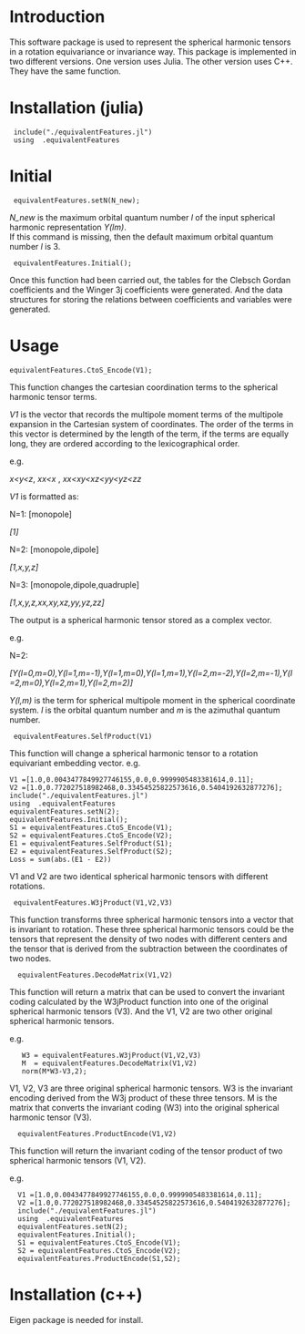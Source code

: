 # Introduction

This software package is used to represent the spherical harmonic tensors in a rotation equivariance or invariance way. This package is implemented in two different versions. One version uses Julia. The other version uses C++. They have the same function.
# Installation (julia)
     include("./equivalentFeatures.jl")
     using  .equivalentFeatures 
# Initial
     equivalentFeatures.setN(N_new);
*N_new* is the maximum orbital quantum number *l* of the input spherical harmonic representation *Y(lm)*.   
    If this command is missing, then the default maximum orbital quantum number *l* is 3.  
     
     equivalentFeatures.Initial();
   Once this function had been carried out, the tables for the Clebsch Gordan coefficients and the Winger 3j coefficients were generated. And the data structures for storing the relations between coefficients and variables were generated.
# Usage
    equivalentFeatures.CtoS_Encode(V1);

  This function changes the cartesian coordination terms to the spherical harmonic tensor terms. 
  
  *V1* is the vector that records the multipole moment terms of the multipole expansion in the Cartesian system of coordinates.
  The order of the terms in this vector is determined by the length of the term, if the terms are equally long, they are ordered according to the lexicographical order. 
  
  e.g.
  
   *x<y<z*,
   *xx<x* ,
   *xx<xy<xz<yy<yz<zz*
   
*V1* is formatted as: 

N=1: [monopole]

*[1]*
    
N=2: [monopole,dipole]

*[1,x,y,z]*
    
N=3: [monopole,dipole,quadruple]

*[1,x,y,z,xx,xy,xz,yy,yz,zz]*

The output is a spherical harmonic tensor stored as a complex vector.

e.g.

N=2:

*[Y(l=0,m=0),Y(l=1,m=-1),Y(l=1,m=0),Y(l=1,m=1),Y(l=2,m=-2),Y(l=2,m=-1),Y(l=2,m=0),Y(l=2,m=1),Y(l=2,m=2)]*

*Y(l,m)* is the term for spherical multipole moment in the spherical coordinate system. *l* is the orbital quantum number and *m* is the azimuthal quantum number. 

     equivalentFeatures.SelfProduct(V1)

This function will change a spherical harmonic tensor to a rotation equivariant embedding vector. 
e.g. 

    V1 =[1.0,0.0043477849927746155,0.0,0.9999905483381614,0.11]; 
    V2 =[1.0,0.772027518982468,0.33454525822573616,0.5404192632877276];
    include("./equivalentFeatures.jl")
    using  .equivalentFeatures
    equivalentFeatures.setN(2); 
    equivalentFeatures.Initial(); 
    S1 = equivalentFeatures.CtoS_Encode(V1);
    S2 = equivalentFeatures.CtoS_Encode(V2);
    E1 = equivalentFeatures.SelfProduct(S1); 
    E2 = equivalentFeatures.SelfProduct(S2);
    Loss = sum(abs.(E1 - E2))   
    
V1 and V2 are two identical spherical harmonic tensors with different rotations. 

     equivalentFeatures.W3jProduct(V1,V2,V3) 

This function transforms three spherical harmonic tensors into a vector that is invariant to rotation. These three spherical harmonic tensors could be the tensors that represent the density of two nodes with different centers and the tensor that is derived from the subtraction between the coordinates of two nodes.

      equivalentFeatures.DecodeMatrix(V1,V2)
      
This function will return a matrix that can be used to convert the invariant coding calculated by the W3jProduct function into one of the original spherical harmonic tensors (V3).  And the V1, V2 are two other original spherical harmonic tensors.

e.g.
      
       W3 = equivalentFeatures.W3jProduct(V1,V2,V3)
       M  = equivalentFeatures.DecodeMatrix(V1,V2) 
       norm(M*W3-V3,2);

 V1, V2, V3 are three original spherical harmonic tensors.
 W3 is the invariant encoding derived from the W3j product of these three tensors. 
 M is the matrix that converts the invariant coding (W3) into the original spherical harmonic tensor (V3).


      equivalentFeatures.ProductEncode(V1,V2)


This function will return the invariant coding of the tensor product of two spherical harmonic tensors (V1, V2).

e.g.

      V1 =[1.0,0.0043477849927746155,0.0,0.9999905483381614,0.11]; 
      V2 =[1.0,0.772027518982468,0.33454525822573616,0.5404192632877276];
      include("./equivalentFeatures.jl")
      using  .equivalentFeatures
      equivalentFeatures.setN(2); 
      equivalentFeatures.Initial();
      S1 = equivalentFeatures.CtoS_Encode(V1);
      S2 = equivalentFeatures.CtoS_Encode(V2);
      equivalentFeatures.ProductEncode(S1,S2);

# Installation (c++)


   Eigen package is needed for install. 
   
   

